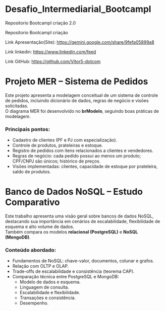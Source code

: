 # Desafio_Intermediarial_BootcampI
Repositorio BootcampI criação 2.0


Repositorio BootcampI criação

Link Apresentação(Site): https://gemini.google.com/share/9fefa05899a8

Link linkedin: https://www.linkedin.com/feed

Link GitHub: https://github.com/Vitor5-dotcom


# Projeto MER – Sistema de Pedidos

Este projeto apresenta a modelagem conceitual de um sistema de controle de pedidos,
incluindo dicionário de dados, regras de negócio e visões solicitadas.  
O diagrama MER foi desenvolvido no **brModelo**, seguindo boas práticas de modelagem.

### Principais pontos:
- Cadastro de clientes (PF e PJ com especialização).
- Controle de produtos, prateleiras e estoque.
- Registro de pedidos com itens relacionados a clientes e vendedores.
- Regras de negócio: cada pedido possui ao menos um produto; CPF/CNPJ são únicos; histórico de preços.
- Visões implementadas: clientes, capacidade de estoque por prateleira, saldo de produtos.


# Banco de Dados NoSQL – Estudo Comparativo

Este trabalho apresenta uma visão geral sobre bancos de dados NoSQL, destacando sua
importância em cenários de escalabilidade, flexibilidade de esquema e alto volume de dados.  
Também compara os modelos **relacional (PostgreSQL)** e **NoSQL (MongoDB)**.

### Conteúdo abordado:
- Fundamentos de NoSQL: chave-valor, documentos, colunar e grafos.
- Relação com OLTP e OLAP.
- Trade-offs de escalabilidade e consistência (teorema CAP).
- Comparação técnica entre PostgreSQL e MongoDB:
  - Modelo de dados e esquema.
  - Linguagem de consulta.
  - Escalabilidade e flexibilidade.
  - Transações e consistência.
  - Desempenho.








